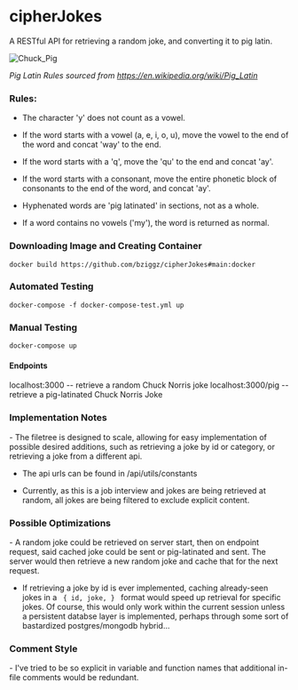 # cipherJokes
A RESTful API for retrieving a random joke, and converting it to pig latin.

![Chuck_Pig](https://user-images.githubusercontent.com/50502798/113039203-68265880-9165-11eb-8220-c4a486e15922.png)

<em>Pig Latin Rules sourced from https://en.wikipedia.org/wiki/Pig_Latin</em>

<h3>Rules:</h3>

  - The character 'y' does not count as a vowel.

  - If the word starts with a vowel (a, e, i, o, u), move the vowel to the 
    end of the word and concat 'way' to the end.

  - If the word starts with a 'q', move the 'qu' to the end and concat 'ay'.

  - If the word starts with a consonant, move the entire phonetic block of 
    consonants to the end of the word, and concat 'ay'.

  - Hyphenated words are 'pig latinated' in sections, not as a whole.

  - If a word contains no vowels ('my'), the word is returned as normal.

<h3>Downloading Image and Creating Container</h3>
  <code>docker build https://github.com/bziggz/cipherJokes#main:docker</code>

<h3>Automated Testing</h3>
  <code>docker-compose -f docker-compose-test.yml up</code>

<h3>Manual Testing</h3>
  <code>docker-compose up</code>

  <h4>Endpoints</h4>
    localhost:3000 -- retrieve a random Chuck Norris joke
    localhost:3000/pig -- retrieve a pig-latinated Chuck Norris Joke

<h3>Implementation Notes</h3>
  - The filetree is designed to scale, allowing for easy implementation of possible
  desired additions, such as retrieving a joke by id or category, or retrieving a
  joke from a different api.

  - The api urls can be found in /api/utils/constants

  - Currently, as this is a job interview and jokes are being retrieved at random,
    all jokes are being filtered to exclude explicit content.

<h3>Possible Optimizations</h3>
  - A random joke could be retrieved on server start, then on endpoint request, said
    cached joke could be sent or pig-latinated and sent. The server would then retrieve
    a new random joke and cache that for the next request.
  
  - If retrieving a joke by id is ever implemented, caching already-seen jokes in a 
    <code>
      {
        id,
        joke,
      }
    </code>
    format would speed up retrieval for specific jokes. Of course, this would only work
    within the current session unless a persistent databse layer is implemented, perhaps 
    through some sort of bastardized postgres/mongodb hybrid...

<h3>Comment Style</h3>
  - I've tried to be so explicit in variable and function names that additional
  in-file comments would be redundant.
